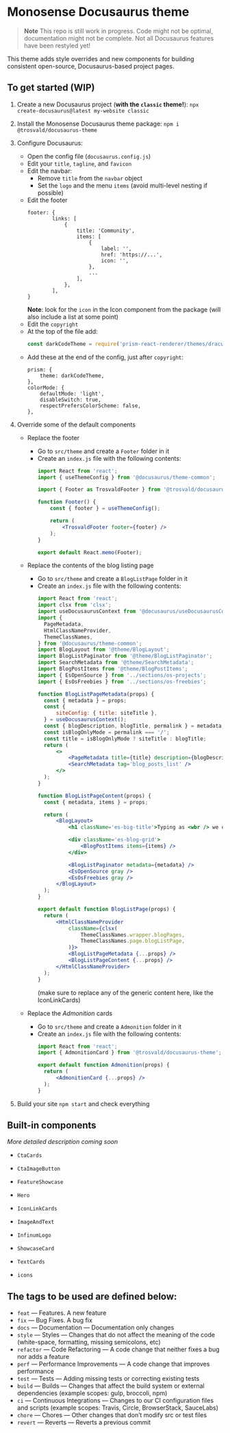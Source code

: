 # Monosense Docusaurus theme

> **Note**
> This repo is still work in progress. Code might not be optimal, documentation might not be complete. Not all Docusaurus features have been restyled yet!

This theme adds style overrides and new components for building consistent open-source, Docusaurus-based project pages.


## To get started (WIP)
1. Create a new Docusaurus project (**with the `classic` theme!**):
   `npx create-docusaurus@latest my-website classic`

2. Install the Monosense Docusaurus theme package:
   `npm i @trosvald/docusaurus-theme`

3. Configure Docusaurus:
   - Open the config file (`docusaurus.config.js`)
   - Edit your `title`, `tagline`, and `favicon`
   - Edit the navbar:
     - Remove `title` from the `navbar` object
     - Set the `logo` and the menu `items` (avoid multi-level nesting if possible)
   - Edit the footer
      ```
      footer: {
              links: [
                  {
                      title: 'Community',
                      items: [
                          {
                              label: '',
                              href: 'https://...',
                              icon: '',
                          },
                          ...
                      ],
                  },
              ],
      }
      ```
      **Note**: look for the `icon` in the Icon component from the package (will also include a list at some point)
   - Edit the `copyright`
   - At the top of the file add:
     ```js
     const darkCodeTheme = require('prism-react-renderer/themes/dracula');
     ```
   - Add these at the end of the config, just after `copyright`:
        ```
        prism: {
        	theme: darkCodeTheme,
        },
        colorMode: {
        	defaultMode: 'light',
        	disableSwitch: true,
        	respectPrefersColorScheme: false,
        },
        ```

4. Override some of the default components
   - Replace the footer
     - Go to `src/theme` and create a `Footer` folder in it
     - Create an `index.js` file with the following contents:
        ```jsx
        import React from 'react';
        import { useThemeConfig } from '@docusaurus/theme-common';

        import { Footer as TrosvaldFooter } from '@trosvald/docusaurus-theme';

        function Footer() {
        	const { footer } = useThemeConfig();

        	return (
        		<TrosvaldFooter footer={footer} />
        	);
        }

        export default React.memo(Footer);
        ```

   - Replace the contents of the blog listing page
     - Go to `src/theme` and create a `BlogListPage` folder in it
     - Create an `index.js` file with the following contents:
          ```jsx
          import React from 'react';
          import clsx from 'clsx';
          import useDocusaurusContext from '@docusaurus/useDocusaurusContext';
          import {
          	PageMetadata,
          	HtmlClassNameProvider,
          	ThemeClassNames,
          } from '@docusaurus/theme-common';
          import BlogLayout from '@theme/BlogLayout';
          import BlogListPaginator from '@theme/BlogListPaginator';
          import SearchMetadata from '@theme/SearchMetadata';
          import BlogPostItems from '@theme/BlogPostItems';
          import { EsOpenSource } from '../sections/os-projects';
          import { EsOsFreebies } from '../sections/os-freebies';

          function BlogListPageMetadata(props) {
          	const { metadata } = props;
          	const {
          		siteConfig: { title: siteTitle },
          	} = useDocusaurusContext();
          	const { blogDescription, blogTitle, permalink } = metadata;
          	const isBlogOnlyMode = permalink === '/';
          	const title = isBlogOnlyMode ? siteTitle : blogTitle;
          	return (
          		<>
          			<PageMetadata title={title} description={blogDescription} />
          			<SearchMetadata tag='blog_posts_list' />
          		</>
          	);
          }

          function BlogListPageContent(props) {
          	const { metadata, items } = props;

          	return (
          		<BlogLayout>
          			<h1 className='es-big-title'>Typing as <wbr /> we code</h1>

          			<div className='es-blog-grid'>
          				<BlogPostItems items={items} />
          			</div>

          			<BlogListPaginator metadata={metadata} />
          			<EsOpenSource gray />
          			<EsOsFreebies gray />
          		</BlogLayout>
          	);
          }

          export default function BlogListPage(props) {
          	return (
          		<HtmlClassNameProvider
          			className={clsx(
          				ThemeClassNames.wrapper.blogPages,
          				ThemeClassNames.page.blogListPage,
          			)}>
          			<BlogListPageMetadata {...props} />
          			<BlogListPageContent {...props} />
          		</HtmlClassNameProvider>
          	);
          }
          ```
          (make sure to replace any of the generic content here, like the IconLinkCards)

   - Replace the _Admonition_ cards
     - Go to `src/theme` and create a `Admonition` folder in it
     - Create an `index.js` file with the following contents:
          ```jsx
          import React from 'react';
          import { AdmonitionCard } from '@trosvald/docusaurus-theme';

          export default function Admonition(props) {
          	return (
          		<AdmonitionCard {...props} />
          	);
          }
          ```

5. Build your site `npm start` and check everything

## Built-in components
_More detailed description coming soon_

- `CtaCards`
- `CtaImageButton`
- `FeatureShowcase`
- `Hero`
- `IconLinkCards`
- `ImageAndText`
- `InfinumLogo`
- `ShowcaseCard`
- `TextCards`

- `icons`

## The tags to be used are defined below:

- `feat` — Features. A new feature
- `fix` — Bug Fixes. A bug fix
- `docs` — Docume­ntation — Docume­ntation only changes
- `style` — Styles — Changes that do not affect the meaning of the code (white­-space, format­ting, missing semicolons, etc)
- `refactor` — Code Refact­oring — A code change that neither fixes a bug nor adds a feature
- `perf` — Perfor­mance Improv­ements — A code change that improves perfor­mance
- `test` — Tests — Adding missing tests or correcting existing tests
- `build` — Builds — Changes that affect the build system or external depend­encies (example scopes: gulp, broccoli, npm)
- `ci` — Continuous Integr­ations — Changes to our CI config­uration files and scripts (example scopes: Travis, Circle, Browse­rStack, SauceLabs)
- `chore` — Chores — Other changes that don’t modify src or test files
- `revert` — Reverts — Reverts a previous commit